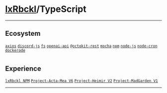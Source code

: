 # [lxRbckl](https://github.com/lxRbckl/lxRbckl/tree/main)/TypeScript

---
## Ecosystem
[`axios`](https://github.com/lxRbckl/lxRbckl/tree/main/TypeScript/axios/README.md) [`discord-js`](https://github.com/lxRbckl/lxRbckl/tree/main/TypeScript/discord-js/README.md) [`fs`](https://github.com/lxRbckl/lxRbckl/tree/main/TypeScript/fs/README.md) [`openai-api`](https://github.com/lxRbckl/lxRbckl/tree/main/TypeScript/openai-api/README.md) [`@octokit-rest`](https://github.com/lxRbckl/lxRbckl/tree/main/TypeScript/@octokit-rest/README.md) [`mocha`](https://github.com/lxRbckl/lxRbckl/tree/main/TypeScript/mocha/README.md) [`npm`](https://github.com/lxRbckl/lxRbckl/tree/main/TypeScript/npm/README.md) [`node-js`](https://github.com/lxRbckl/lxRbckl/tree/main/TypeScript/node-js/README.md) [`node-cron`](https://github.com/lxRbckl/lxRbckl/tree/main/TypeScript/node-cron/README.md) [`dockerode`](https://github.com/lxRbckl/lxRbckl/tree/main/TypeScript/dockerode/README.md)

# 

## Experience
[`lxRbckl NPM`](https://github.com/lxRbckl/lxRbckl/blob/NPM/README.md) [`Project-Acta-Mea V6`](https://github.com/lxRbckl/Project-Acta-Mea/blob/V6/README.md) [`Project-Heimir V2`](https://github.com/lxRbckl/Project-Heimir/blob/V2/README.md) [`Project-MadGarden V1`](https://github.com/lxRbckl/Project-MadGarden/blob/V1/README.md)

---
